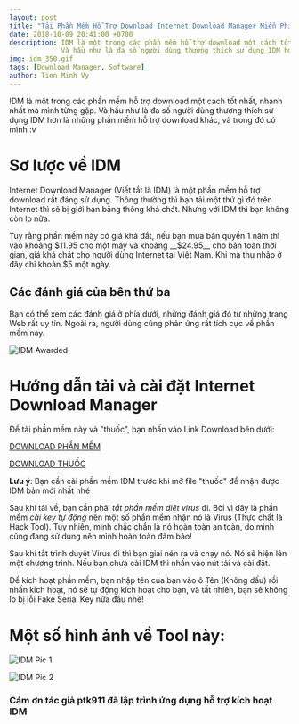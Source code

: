 ```yaml
---
layout: post
title: "Tải Phần Mềm Hỗ Trợ Download Internet Download Manager Miễn Phí!"
date: 2018-10-09 20:41:00 +0700
description: IDM là một trong các phần mềm hỗ trợ download một cách tốt nhất, nhanh nhất mà mình từng gặp. 
             Và hầu như là đa số người dùng thường thích sử dụng IDM hơn là những phần mềm hỗ trợ download khác, và trong đó có mình :v
img: idm_350.gif
tags: [Download Manager, Software]
author: Tien Minh Vy 
---
```


IDM là một trong các phần mềm hỗ trợ download một cách tốt nhất, nhanh nhất mà mình từng gặp. 
Và hầu như là đa số người dùng thường thích sử dụng IDM hơn là những phần mềm hỗ trợ download khác, và trong đó có mình :v

# Sơ lược về IDM

Internet Download Manager (Viết tắt là IDM) là một phần mềm hỗ trợ download rất đáng sử dụng. 
Thông thường thì bạn tải một thứ gì đó trên Internet thì sẽ bị giới hạn băng thông khá chát. Nhưng với IDM thì bạn không còn lo nữa.

Tuy rằng phần mềm này có giá khá đắt, nếu bạn mua bản quyền 1 năm thì vào khoảng $11.95 cho một máy 
và khoảng __$24.95__ cho bản toàn thời gian, giá khá chát cho người dùng Internet tại Việt Nam. Khi mà thu nhập ở đây chỉ khoản $5 một ngày.

## Các đánh giá của bên thứ ba

Bạn có thể xem các đánh giá ở phía dưới, những đánh giá đó từ những trang Web rất uy tín. 
Ngoài ra, người dùng cũng phản ứng rất tích cực về phần mềm này.

![IDM Awarded](https://protechtrick.github.io/blog/assets/img/idm-awared-min.PNG)

# Hướng dẫn tải và cài đặt Internet Download Manager

Để tải phần mềm này và "thuốc", bạn nhấn vào Link Download bên dưới:

[DOWNLOAD PHẦN MỀM](https://123link.pro/UvMSHf9)

[DOWNLOAD THUỐC](https://mshare.io/file/7liWI9n)

__Lưu ý__: Bạn cần cài phần mềm IDM trước khi mở file "thuốc" để nhận được IDM bản mới nhất nhé

Sau khi tải về, bạn cần phải _tắt phần mềm diệt virus_ đi. Bởi vì đây là phần mềm _cài key tự động_ nên một số phần mềm nhận nó là Virus (Thực chất là Hack Tool). Tuy nhiên, mình chắc chắn là nó hoàn toàn an toàn, do mình cũng đang sử dụng nên mình hoàn toàn đảm bảo!

Sau khi tắt trình duyệt Virus đi thì bạn giải nén ra và chạy nó. Nó sẽ hiện lên một chương trình. Nếu bạn chưa cài IDM thì nhấn vào nút tải và cài đặt.

Để kích hoạt phần mềm, bạn nhập tên của bạn vào ô Tên (Không dấu) rồi nhấn kích hoạt, nó sẽ tự động kích hoạt cho bạn, và tất nhiên, bạn sẽ không lo bị lỗi Fake Serial Key nữa đâu nhé!

# Một số hình ảnh về Tool này:

![IDM Pic 1](https://protechtrick.github.io/blog/assets/img/tool1-min.PNG)

![IDM Pic 2](https://protechtrick.github.io/blog/assets/img/tool2-min.PNG)

### Cám ơn tác giả ptk911 đã lập trình ứng dụng hỗ trợ kích hoạt IDM
